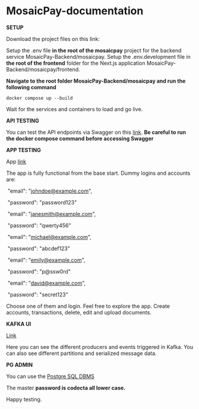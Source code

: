 # MosaicPay-documentation

**SETUP**

Download the project files on this link:

Setup the .env file **in the root of the mosaicpay** project for the backend service MosaicPay-Backend/mosaicpay. Setup the .env.development file in **the root of the frontend** folder for the Next.js application MosaicPay-Backend/mosaicpay/frontend.



**Navigate to the root folder MosaicPay-Backend/mosaicpay and run the following command**

<code>docker compose up --build </code>

Wait for the services and containers to load and go live. 



**API TESTING**	

You can test the API endpoints via Swagger on this [link](http://localhost:8000/swagger/). **Be careful to run the docker compose command before accessing Swagger**

**APP TESTING**

App [link](http://localhost:3000/login)

The app is fully functional from the base start. Dummy logins and accounts are:

​      "email": "johndoe@example.com",

​      "password": "password123"

​      "email": "janesmith@example.com",

​      "password": "qwerty456"

​      "email": "michael@example.com",

​      "password": "abcdef123"

​      "email": "emily@example.com",

​      "password": "p@ssw0rd"

​      "email": "david@example.com",

​      "password": "secret123"

Choose one of them and login. Feel free to explore the app. Create accounts, transactions, delete, edit and upload documents.



**KAFKA UI**

[Link](http://localhost:8080/)

Here you can see the different producers and events triggered in Kafka. You can also see different partitions and serialized message data.



**PG ADMIN**



You can use the [Postgre SQL DBMS](http://localhost:5050/browser/)

The master **password is codecta all lower case.**



Happy testing.